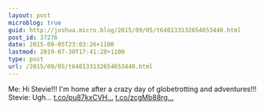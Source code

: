 ```yaml
---
layout: post
microblog: true
guid: http://joshua.micro.blog/2015/09/05/t640133132654653440.html
post_id: 37276
date: 2015-09-05T23:03:26+1100
lastmod: 2019-07-30T17:41:28+1100
type: post
url: /2015/09/05/t640133132654653440.html
---
```

Me: Hi Stevie!!! I'm home after a crazy day of globetrotting and adventures!!!
Stevie: Ugh… [t.co/pu87kxCVH...](http://t.co/pu87kxCVHK) [t.co/zcgMb88rg...](http://t.co/zcgMb88rgt)
